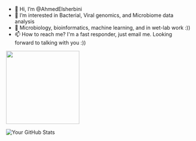 - 👋 Hi, I’m @AhmedElsherbini
- 👀 I’m interested in Bacterial, Viral genomics, and Microbiome data analysis
- 🌱 Microbiology, bioinformatics, machine learning, and in wet-lab work :))
- 📫 How to reach me? I'm a fast responder, just email me. Looking forward to talking with you :))

<!---
AhmedElsherbini/AhmedElsherbini is a ✨ special ✨ repository because its `README.md` (this file) appears on your GitHub profile.
You can click the Preview link to take a look at your changes.
--->


<a href="https://github.com/anuraghazra/convoychat">
  <img height=200 align="center" src="https://github-readme-stats.vercel.app/api/top-langs?username=AhmedElsherbini&layout=compact&langs_count=8&card_width=320" />
</a>

![Your GitHub Stats](https://github-readme-stats.vercel.app/api?username=AhmedElsherbini&show_icons=true&count_private=true)


